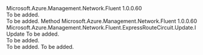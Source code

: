 <Type Name="IWithAuthorization" FullName="Microsoft.Azure.Management.Network.Fluent.ExpressRouteCircuit.Update.IWithAuthorization">
  <TypeSignature Language="C#" Value="public interface IWithAuthorization" />
  <TypeSignature Language="ILAsm" Value=".class public interface auto ansi abstract IWithAuthorization" />
  <TypeSignature Language="DocId" Value="T:Microsoft.Azure.Management.Network.Fluent.ExpressRouteCircuit.Update.IWithAuthorization" />
  <TypeSignature Language="VB.NET" Value="Public Interface IWithAuthorization" />
  <TypeSignature Language="F#" Value="type IWithAuthorization = interface" />
  <AssemblyInfo>
    <AssemblyName>Microsoft.Azure.Management.Network.Fluent</AssemblyName>
    <AssemblyVersion>1.0.0.60</AssemblyVersion>
  </AssemblyInfo>
  <Interfaces />
  <Docs>
    <summary>To be added.</summary>
    <remarks>To be added.</remarks>
  </Docs>
  <Members>
    <Member MemberName="WithAuthorization">
      <MemberSignature Language="C#" Value="public Microsoft.Azure.Management.Network.Fluent.ExpressRouteCircuit.Update.IUpdate WithAuthorization (string authorizationName);" />
      <MemberSignature Language="ILAsm" Value=".method public hidebysig newslot virtual instance class Microsoft.Azure.Management.Network.Fluent.ExpressRouteCircuit.Update.IUpdate WithAuthorization(string authorizationName) cil managed" />
      <MemberSignature Language="DocId" Value="M:Microsoft.Azure.Management.Network.Fluent.ExpressRouteCircuit.Update.IWithAuthorization.WithAuthorization(System.String)" />
      <MemberSignature Language="VB.NET" Value="Public Function WithAuthorization (authorizationName As String) As IUpdate" />
      <MemberSignature Language="F#" Value="abstract member WithAuthorization : string -&gt; Microsoft.Azure.Management.Network.Fluent.ExpressRouteCircuit.Update.IUpdate" Usage="iWithAuthorization.WithAuthorization authorizationName" />
      <MemberType>Method</MemberType>
      <AssemblyInfo>
        <AssemblyName>Microsoft.Azure.Management.Network.Fluent</AssemblyName>
        <AssemblyVersion>1.0.0.60</AssemblyVersion>
      </AssemblyInfo>
      <ReturnValue>
        <ReturnType>Microsoft.Azure.Management.Network.Fluent.ExpressRouteCircuit.Update.IUpdate</ReturnType>
      </ReturnValue>
      <Parameters>
        <Parameter Name="authorizationName" Type="System.String" />
      </Parameters>
      <Docs>
        <param name="authorizationName">To be added.</param>
        <summary>To be added.</summary>
        <returns>To be added.</returns>
        <remarks>To be added.</remarks>
      </Docs>
    </Member>
  </Members>
</Type>
